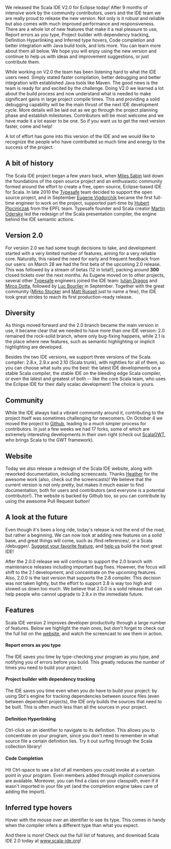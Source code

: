 
We released the Scala IDE V2.0 for Eclipse today! After 9 months of
intensive work by the community contributors, users and the IDE team
we are really proud to release the new version. Not only is it
robust and reliable but also comes with much improved
performance and responsiveness. There are a whole lot of new features
that make it a real pleasure to use, Report errors as you type,
Project builder with dependency tracking, 
Definition Hyperlinking and Inferred type hovers, Code completion and
better integration with Java build tools, and lots more. You can
learn more about them all below. We hope you will enjoy using the new
version and continue to help us with ideas and improvement
suggestions, or just contribute them.

While working on V2.0 the team has been listening hard to what the IDE
users need. Simply stated faster compilation, better debugging and
better integration with established Java tools like Maven. The good
news is the team is ready for and excited by the challenge. Doing V2.0
we learned a lot about the build process and now understand what is
needed to make significant gains in large project compile times. This and providing a solid debugging
capability will be the main thrust of the next IDE development
cycle. More details will be laid out as we go through the project
planning phase and establish milestones. Contributors will be most
welcome and we have made it a lot easier to be one. So if you want us
to get the next version faster, come and help!
  
A lot of effort has gone into this version of the IDE and we would
like to recognize the people who have contributed so much time and
energy to the success of the project. 

## A bit of history

The Scala IDE project began a few years back, when
[Miles Sabin](http://www.chuusai.com/) laid down the foundations of the open source project and
an enthusiastic community formed around the effort to create a free,
open-source, Eclipse-based IDE for Scala. In late 2010 the 
[Typesafe](http://www.typesafe.com) team decided to support the open
source project, and in September [Eugene
Vigdorchik](https://plus.google.com/100086673455015900487/posts)
became the first full-time engineer to work on the project, supported
part-time by [Hubert Plociniczak](https://github.com/hubertp) from the
EPFL team. Typesafe
founder and Scala creator [Martin
Odersky](http://lamp.epfl.ch/~odersky/) led the redesign of the Scala presentation
compiler, the engine behind the IDE semantic actions.

## Version 2.0

For version 2.0 we had some tough decisions to take, and development
started with a very limited number of features, aiming for a very
reliable core. Naturally, this raised the need for early and frequent
feedback from our users:
on March 28 we had the first beta of the upcoming 2.0 release. This
was followed by a stream of betas (12 in total!), packing around
**300** closed tickets over the next months. As
Eugene moved on to other projects, several other
[Typesafe](http://www.typesafe.com) engineers joined the IDE team: [Iulian
Dragos](http://twitter.com/jaguarul) and [Mirco
Dotta](https://twitter.com/#!/mircodotta), followed by [Luc
Bourlier](https://plus.google.com/106787944777810934000/) in
September. Together with the great community ([Mirko
Stocker](http://misto.ch/) and [Matt
Russell](https://twitter.com/#!/MattRussellUK) just to name a few),
the IDE took great strides to reach its first production-ready
release.

## Diversity

As things moved forward and the 2.0 branch became the main version in
use, it became clear that we needed to have more than one IDE
version: 2.0 remained the rock-solid branch, where only bug-fixing
happens, while 2.1 is the place where new features, such as semantic
highlighting or implicit highlighting are developed.

Besides the two IDE versions, we support three versions of the Scala
compiler: 2.8.x, 2.9.x and 2.10 (Scala trunk), with nightlies for all
of them, so you can choose what suits you the best: the latest IDE developments on
a stable Scala compiler, the stable IDE on the bleeding edge Scala
compiler, or even the latest and greatest of both -- like the core
Scala team, who uses the Eclipse IDE for their daily scalac development! The choice is yours.

## Community

While the IDE always had a vibrant community around it, contributing
to the project itself was sometimes challenging for newcomers. On
October 4 we moved the project to
[Github](https://github.com/scala-ide/scala-ide), leading to a much
simpler process for contributors. In just a few weeks we had 17 forks,
some of which are extremely interesting developments in their own
right (check out
[ScalaGWT](https://github.com/gkossakowski/scala-ide), who brings
Scala to the GWT framework).

## Website

Today we also release a redesign of the Scala IDE website, along with
reworked documentation, including screencasts. Thanks [Heather](http://people.epfl.ch/heather.miller) for the awesome
work (also, check out the screencasts)! We believe that the current version is not only pretty, but
makes it much easier to find documentation, both for users and
contributors (and everyone is a potential contributor!). The website is
backed by Github too, so you can contribute by using
the awesome Pull Request button!

## A look at the future

Even though it's been a long ride, today's release is not the end of the road, but rather a
beginning. We can now look at adding new features on a solid base, and
great things will come, such as /find references/, or a Scala
/debugger/. [Suggest your favorite
feature](https://groups.google.com/forum/?hl=en#!forum/scala-ide-dev),
and [help us](https://github.com/scala-ide/scala-ide) build the next
great IDE!

After the 2.0.0 release we will continue to support the 2.0 branch
with maintenance releases including important bug fixes. However, the
focus will shift to the 2.1 development, and concentrate on the
upcoming features. Also, 2.0.0 is the last version that supports the
2.8 compiler. This decision was not taken lightly, but the effort to
support 2.8 is way too high and slowed us down too much. We
believe that 2.0.0 is a solid release that can help people who cannot
upgrade to 2.9.x in the immediate future.

## Features

Scala IDE version 2 improves developer productivity through a large
number of features. Below we highlight the main ones, but don't forget
to check out the full list on the [website](http://www.scala-ide.org), and
watch the screencast to see them in action.

#### Report errors as you type

The IDE saves you time by type-checking your program as you
type, and notifying you of errors before you build. This greatly
reduces the number of times you need to build your project.

#### Project builder with dependency tracking

The IDE saves you time even when you *do* have to build your project:
by using Sbt's engine for tracking dependencies between source files
(even between dependent projects), the IDE only builds the 
sources that need to be built. This is often much less than all the sources in your project.

#### Definition Hyperlinking

Ctrl-click on an identifier to navigate to its definition. This allows
you to concentrate on your program, since you don't need to remember in
what source file a certain definition lies. Try it out surfing through
the Scala collection library!

#### Code Completion

Hit Ctrl-space to see a list of all members you could invoke at a
certain point in your program. Even members added through *implicit*
conversions are available. Moreover, you can find a class on
your classpath, even if it wasn't imported in your file yet (and the
completion engine takes care of adding the import).

## Inferred type hovers

Hover with the mouse over an identifier to see its type. This comes in
handy when the compiler infers a different type than what you expect.

And there is more! Check out the full list of features, and download
Scala IDE 2.0 today at www.scala-ide.org!
